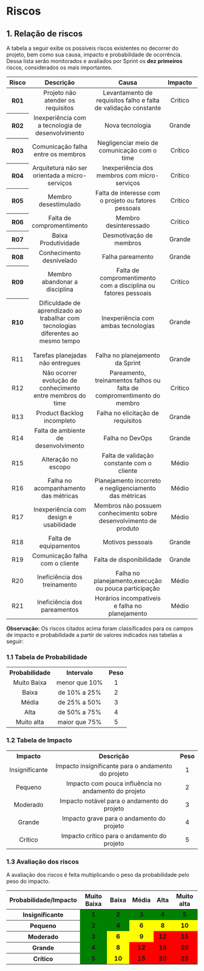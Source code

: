 # Riscos 

## 1. Relação de riscos

A tabela a seguir exibe os possíveis riscos existentes no decorrer do projeto, bem como sua causa, impacto e probabilidade de ocorrência. Dessa lista serão monitorados e avaliados por Sprint os **dez primeiros** riscos, considerados os mais importantes.

<table style="text-align: center" class="responsive-table highlight bordered">
    <thead>
        <tr>
            <th>Risco</th>
            <th>Descrição</th>
            <th>Causa</th>
            <th>Impacto</th>
            <th>Probabilidade</th>
            <th>Avaliação</th>
        </tr>
    </thead>
    <tbody>
        <tr>
            <th>R01</th>
            <td>Projeto não atender os requisitos</td>
            <td>Levantamento de requisitos falho e falta de validação constante</td>
            <td>Crítico</td>
            <td>Muito Alta</td>
            <td style="background: red"><b>25</b></td>
        </tr>
        <tr>
            <th>R02</th>
            <td>Inexperiência com a tecnologia de desenvolvimento</td>
            <td>Nova tecnologia</td>
            <td>Grande</td>
            <td>Média</td>
            <td style="background: red"><b>12</b></td>
        </tr>
        <tr>
            <th>R03</th>
            <td>Comunicação falha entre os membros</td>
            <td>Negligenciar meio de comunicação com o time</td>
            <td>Crítico</td>
            <td>Média</td>
            <td style="background: red"><b>15</b></td>
        </tr>
        <tr>
            <th>R04</th>
            <td>Arquitetura não ser orientada a micro-serviços</td>
            <td>Inexperiência dos membros com micro-serviços</td>
            <td>Crítico</td>
            <td>Média</td>
            <td style="background: red"><b>15</b></td>
        </tr>
        <tr>
            <th>R05</th>
            <td>Membro desestimulado</td>
            <td>Falta de interesse com o projeto ou fatores pessoais</td>
            <td>Crítico</td>
            <td>Média</td>
            <td style="background: red"><b>15</b></td>
        </tr>
        <tr>
            <th>R06</th>
            <td>Falta de compromentimento</td>
            <td>Membro desinteressado</td>
            <td>Crítico</td>
            <td>Média</td>
            <td style="background: red"><b>15</b></td>
        </tr>
        <tr>
            <th>R07</th>
            <td>Baixa Produtividade</td>
            <td>Desmotivação de membros</td>
            <td>Grande</td>
            <td>Alta</td>
            <td style="background: red"><b>16</b></td>
        </tr>
        <tr>
            <th>R08</th>
            <td>Conhecimento desnivelado</td>
            <td>Falha pareamento</td>
            <td>Grande</td>
            <td>Alta</td>
            <td style="background: red"><b>16</b></td>
        </tr>
        <tr>
            <th>R09</th>
            <td>Membro abandonar a disciplina</td>
            <td>Falta de compromentimento com a disciplina ou fatores pessoais</td>
            <td>Crítico</td>
            <td>Baixa</td>
            <td style="background: yellow"><b>10</b></td>
        </tr>
        <tr>
            <th>R10</th>
            <td>Dificuldade de aprendizado ao trabalhar com tecnologias diferentes ao mesmo tempo</td>
            <td>Inexperiência com ambas tecnologias</td>
            <td>Grande</td>
            <td>Alta</td>
            <td style="background: red"><b>16</b></td>
        </tr>
        <tr>
            <td></td>
        </tr>
        <tr>
            <td></td>
        </tr>
        <tr>
            <td>R11</td>
            <td>Tarefas planejadas não entregues</td>
            <td>Falha no planejamento da Sprint</td>
            <td>Grande</td>
            <td>Alto</td>
        </tr>
        <tr>
            <td>R12</td>
            <td>Não ocorrer evolução de conhecimento entre membros do time</td>
            <td>Pareamento, treinamentos falhos ou falta de compromentimento do membro</td>
            <td>Crítico</td>
            <td>Baixa</td>
        </tr>
        <tr>
            <td>R13</td>
            <td>Product Backlog incompleto</td>
            <td>Falha no elicitação de requisitos</td>
            <td>Grande</td>
            <td>Alta</td>
        </tr>
        <tr>
            <td>R14</td>
            <td>Falta de ambiente de desenvolvimento</td>
            <td>Falha no DevOps</td>
            <td>Grande</td>
            <td>Baixa</td>
        </tr>
        <tr>
            <td>R15</td>
            <td>Alteração no escopo</td>
            <td>Falta de validação constante com o cliente</td>
            <td>Médio</td>
            <td>Moderada</td>
        </tr>
        <tr>
            <td>R16</td>
            <td>Falha no acompanhamento das métricas</td>
            <td>Planejamento incorreto  e negligenciamento das métricas</td>
            <td>Médio</td>
            <td>Moderada</td>
        </tr>
        <tr>
            <td>R17</td>
            <td>Inexperiência com design e usabilidade</td>
            <td>Membros não possuem conhecimento sobre desenvolvimento de produto</td>
            <td>Médio</td>
            <td>Moderada</td>
        </tr>
        <tr>
            <td>R18</td>
            <td>Falta de equipamentos</td>
            <td>Motivos pessoais</td>
            <td>Grande</td>
            <td>Muito baixa</td>
        </tr>
        <tr>
            <td>R19</td>
            <td>Comunicação falha com o cliente</td>
            <td>Falta de disponibilidade</td>
            <td>Grande</td>
            <td>Baixa</td>
        </tr>
        <tr>
            <td>R20</td>
            <td>Ineficiência dos treinamento</td>
            <td>Falha no planejamento,execução ou pouca participação</td>
            <td>Médio</td>
            <td>Moderada</td>
        </tr>
        <tr>
            <td>R21</td>
            <td>Ineficiência dos pareamentos</td>
            <td>Horários incompatíveis e falha no planejamento</td>
            <td>Médio</td>
            <td>Alta</td>
        </tr>
    </tbody>
</table>

<b>Observação:</b> Os riscos citados acima foram classificados para os campos de impacto e probabilidade a partir de valores indicados nas tabelas a seguir:

### 1.1 Tabela de Probabilidade
<table style="text-align: center" class="responsive-table highlight bordered">
  <tr>
    <th>Probabilidade</th>
    <th>Intervalo</th>
    <th>Peso</th>
  </tr>
  <tr>
    <td>Muito Baixa</td>
    <td>menor que 10%</td>
    <td>1</td>
  </tr>
  <tr>
    <td>Baixa</td>
    <td>de 10% a 25%</td>
    <td>2</td>
  </tr>
  <tr>
    <td>Média</td>
    <td>de 25% a 50%</td>
    <td>3</td>
  </tr>
  <tr>
    <td>Alta</td>
    <td>de 50% a 75%</td>
    <td>4</td>
  </tr>
  <tr>
    <td>Muito alta</td>
    <td>maior que 75%</td>
    <td>5</td>
  </tr>
</table>

### 1.2 Tabela de Impacto
<table style="text-align: center" class="responsive-table highlight bordered">
  <tr>
    <th>Impacto</th>
    <th>Descrição</th>
    <th>Peso</th>
  </tr>
  <tr>
    <td>Insignificante</td>
    <td>Impacto insignificante para o andamento do projeto</td>
    <td>1</td>
  </tr>
  <tr>
    <td>Pequeno</td>
    <td>Impacto com pouca influência no andamento do projeto</td>
    <td>2</td>
  </tr>
  <tr>
    <td>Moderado</td>
    <td>Impacto notável para o andamento do projeto</td>
    <td>3</td>
  </tr>
  <tr>
    <td>Grande</td>
    <td>Impacto grave para o andamento do projeto</td>
    <td>4</td>
  </tr>
  <tr>
    <td>Crítico</td>
    <td>Impacto crítico para o andamento do projeto</td>
    <td>5</td>
  </tr>
</table>

### 1.3 Avaliação dos riscos

A avaliação dos riscos é feita multiplicando o peso da probabilidade pelo peso do impacto.

<table style="text-align: center" class="responsive-table highlight bordered">
    <thead>
        <th>Probabilidade/Impacto</th>
        <th>Muito Baixa</th>
        <th>Baixa</th>
        <th>Média</th>
        <th>Alta</th>
        <th>Muito alta</th>
    </thead>
    <tbody style="font-weight: bold">
        <tr>
            <th>Insignificante</th>
            <td style="background: green">1</td>
            <td style="background: green">2</td>
            <td style="background: green">3</td>
            <td style="background: green">4</td>
            <td style="background: green">5</td>
        </tr>
        <tr>
            <th>Pequeno</th>
            <td style="background: green">2</td>
            <td style="background: green">4</td>
            <td style="background: yellow">6</td>
            <td style="background: yellow">8</td>
            <td style="background: yellow">10</td>
        </tr>
        <tr>
            <th>Moderado</th>
            <td style="background: green">3</td>
            <td style="background: yellow">6</td>
            <td style="background: yellow">9</td>
            <td style="background: red">12</td>
            <td style="background: red">15</td>
        </tr>
        <tr>
            <th>Grande</th>
            <td style="background: green">4</td>
            <td style="background: yellow">8</td>
            <td style="background: red">12</td>
            <td style="background: red">16</td>
            <td style="background: red">20</td>
        </tr>
        <tr>
            <th>Crítico</th>
            <td style="background: green">5</td>
            <td style="background: yellow">10</td>
            <td style="background: red">15</td>
            <td style="background: red">20</td>
            <td style="background: red">25</td>
        </tr>
    </tbody>
</table>

